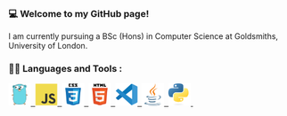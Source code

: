 ### 💻 Welcome to my GitHub page!

I am currently pursuing a BSc (Hons) in Computer Science at Goldsmiths, University of London.

### 👩‍💻 Languages and Tools :
<div>
<a href="https://go.dev/">
<img src="Images/go.svg" title="Golang"  alt="Golang" width="40" height="40"/>&nbsp;
</a>
<a href="https://www.javascript.com/">
<img src="Images/js.svg" title="JavaScript"  alt="JavaScript" width="40" height="40"/>&nbsp;
</a>
<a href="https://www.w3schools.com/css/default.asp">
<img src="Images/css.svg" title="CSS"  alt="CSS" width="40" height="40"/>&nbsp;
</a>
<a href="https://www.w3schools.com/html/">
<img src="Images/html.svg" title="Html5"  alt="Html5" width="40" height="40"/>&nbsp;
</a>
<a href="https://code.visualstudio.com/">
<img src="Images/vscode.svg" title="Vscode"  alt="Vscode" width="40" height="40"/>&nbsp;
</a>
  <a href="https://www.java.com/en/">
<img src="Images/java-icon.svg" title="Java"  alt="Java" width="40" height="40"/>&nbsp;
</a>
    <a href="https://www.python.org/">
<img src="Images/python.png" title="Python"  alt="Python" width="40" height="40"/>&nbsp;
</a>
</div>

<!--

https://github.com/devicons/devicon/tree/master/icons

Here are some ideas to get you started:

- 🔭 I’m currently working on ...
- 🌱 I’m currently learning ...
- 👯 I’m looking to collaborate on ...
- 🤔 I’m looking for help with ...
- 💬 Ask me about ...
- 📫 How to reach me: ...
- 😄 Pronouns: ...
- ⚡ Fun fact: ...
-->

